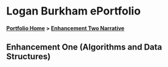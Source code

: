 # Logan Burkham ePortfolio 
#### [Portfolio Home](./README.md) > [Enhancement Two Narrative](./enhancement_narrative_two.md)

## Enhancement One (Algorithms and Data Structures)
